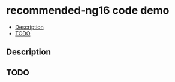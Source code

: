 # recommended-ng16 code demo

- [Description](#description)
- [TODO](#todo)

## Description

## TODO